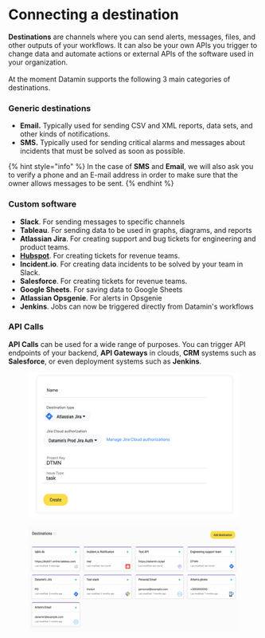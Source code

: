 # Connecting a destination

**Destinations** are channels where you can send alerts, messages, files, and other outputs of your workflows. It can also be your own APIs you trigger to change data and automate actions or external APIs of the software used in your organization.\
\
At the moment Datamin supports the following 3 main categories of destinations.

### Generic destinations

* **Email.** Typically used for sending CSV and XML reports, data sets, and other kinds of notifications.
* **SMS.** Typically used for sending critical alarms and messages about incidents that must be solved as soon as possible.

{% hint style="info" %}
In the case of **SMS** and **Email**, we will also ask you to verify a phone and an E-mail address in order to make sure that the owner allows messages to be sent.
{% endhint %}

### Custom software

* **Slack**. For sending messages to specific channels
* **Tableau**. For sending data to be used in graphs, diagrams, and reports
* **Atlassian Jira**. For creating support and bug tickets for engineering and product teams.
* [**Hubspot**](connecting-a-hubspot.md). For creating tickets for revenue teams.
* **Incident.io**. For creating data incidents to be solved by your team in Slack.
* **Salesforce**. For creating tickets for revenue teams.
* **Google Sheets**. For saving data to Google Sheets
* **Atlassian Opsgenie**. For alerts in Opsgenie
* **Jenkins**. Jobs can now be triggered directly from Datamin's workflows

### API Calls

**API Calls** can be used for a wide range of purposes. You can trigger API endpoints of your backend, **API Gateways** in clouds, **CRM** systems such as **Salesforce**, or even deployment systems such as **Jenkins**.

<figure><img src="../.gitbook/assets/Screenshot 2022-09-14 at 22.58.56.png" alt=""><figcaption></figcaption></figure>

<figure><img src="../.gitbook/assets/Screenshot 2022-09-14 at 22.58.22.png" alt=""><figcaption></figcaption></figure>
